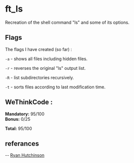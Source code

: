 # ft_ls
Recreation of the shell command "ls" and some of its options.

## Flags

The flags I have created (so far) :

```-a``` - shows all files including hidden files.

```-r``` - reverses the original "ls" output list.

```-R``` - list subdirectories recursively.

```-t``` - sorts files according to last modification time.

## WeThinkCode :

**Mandatory:** 95/100  
**Bonus:** 0/25
  
**Total:** 95/100

## referances

-- [Ryan Hutchinson](https://github.com/RyanHutchinson/ft_ls)
